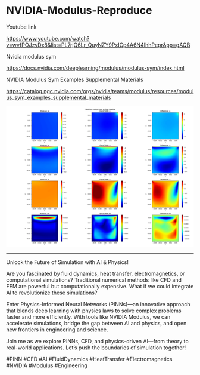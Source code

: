 # NVIDIA-Modulus-Reproduce

Youtube link

https://www.youtube.com/watch?v=wvfPOJzvDx8&list=PL7rjQ6Lr_QuyNZY9PxICp4A6N4IhhPepr&pp=gAQB

Nvidia modulus sym

https://docs.nvidia.com/deeplearning/modulus/modulus-sym/index.html

NVIDIA Modulus Sym Examples Supplemental Materials

https://catalog.ngc.nvidia.com/orgs/nvidia/teams/modulus/resources/modulus_sym_examples_supplemental_materials

![Overview](https://github.com/AI-ME-Ben/NVIDIA-Modulus-Reproduce/blob/main/images/part3.png?raw=true)

-----------------------------------------------------------------------------------------------------------------
Unlock the Future of Simulation with AI & Physics!

Are you fascinated by fluid dynamics, heat transfer, electromagnetics, or computational simulations? Traditional numerical methods like CFD and FEM are powerful but computationally expensive. What if we could integrate AI to revolutionize these simulations?

Enter Physics-Informed Neural Networks (PINNs)—an innovative approach that blends deep learning with physics laws to solve complex problems faster and more efficiently. With tools like NVIDIA Modulus, we can accelerate simulations, bridge the gap between AI and physics, and open new frontiers in engineering and science.

Join me as we explore PINNs, CFD, and physics-driven AI—from theory to real-world applications. Let’s push the boundaries of simulation together!

#PINN #CFD #AI #FluidDynamics #HeatTransfer #Electromagnetics #NVIDIA #Modulus #Engineering
